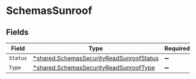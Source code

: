 # SchemasSunroof


## Fields

| Field                                                                                                      | Type                                                                                                       | Required                                                                                                   | Description                                                                                                |
| ---------------------------------------------------------------------------------------------------------- | ---------------------------------------------------------------------------------------------------------- | ---------------------------------------------------------------------------------------------------------- | ---------------------------------------------------------------------------------------------------------- |
| `Status`                                                                                                   | [*shared.SchemasSecurityReadSunroofStatus](../../../pkg/models/shared/schemassecurityreadsunroofstatus.md) | :heavy_minus_sign:                                                                                         | N/A                                                                                                        |
| `Type`                                                                                                     | [*shared.SchemasSecurityReadSunroofType](../../../pkg/models/shared/schemassecurityreadsunrooftype.md)     | :heavy_minus_sign:                                                                                         | N/A                                                                                                        |